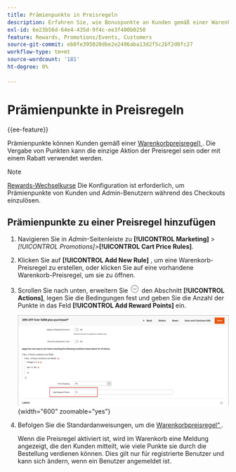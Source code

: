 ```yaml
---
title: Prämienpunkte in Preisregeln
description: Erfahren Sie, wie Bonuspunkte an Kunden gemäß einer Warenkorb-Preisregel vergeben werden können.
exl-id: 6e23b56d-64e4-435d-9f4c-ee3f400b0250
feature: Rewards, Promotions/Events, Customers
source-git-commit: eb0fe395020dbe2e2496aba13d2f5c2bf2d0fc27
workflow-type: tm+mt
source-wordcount: '181'
ht-degree: 0%

---
```


# Prämienpunkte in Preisregeln

{{ee-feature}}

Prämienpunkte können Kunden gemäß einer [Warenkorbpreisregel) ](price-rules-cart.md). Die Vergabe von Punkten kann die einzige Aktion der Preisregel sein oder mit einem Rabatt verwendet werden.

>[!NOTE]
>
>[Rewards-Wechselkurse](reward-exchange-rates.md) Die Konfiguration ist erforderlich, um Prämienpunkte von Kunden und Admin-Benutzern während des Checkouts einzulösen.

## Prämienpunkte zu einer Preisregel hinzufügen

1. Navigieren Sie in _Admin_-Seitenleiste zu **[!UICONTROL Marketing]** > _[!UICONTROL Promotions]_>**[!UICONTROL Cart Price Rules]**.

1. Klicken Sie auf **[!UICONTROL Add New Rule]** , um eine Warenkorb-Preisregel zu erstellen, oder klicken Sie auf eine vorhandene Warenkorb-Preisregel, um sie zu öffnen.

1. Scrollen Sie nach unten, erweitern Sie ![Erweiterungsauswahl](../assets/icon-display-expand.png) den Abschnitt **[!UICONTROL Actions]**, legen Sie die Bedingungen fest und geben Sie die Anzahl der Punkte in das Feld **[!UICONTROL Add Reward Points]** ein.

   ![Warenkorb-Preisregel - Prämienpunkte](./assets/reward-points-price-rule-actions.png){width="600" zoomable="yes"}

1. Befolgen Sie die Standardanweisungen, um die [Warenkorbpreisregel“ ](price-rules-cart-create.md).

   Wenn die Preisregel aktiviert ist, wird im Warenkorb eine Meldung angezeigt, die den Kunden mitteilt, wie viele Punkte sie durch die Bestellung verdienen können. Dies gilt nur für registrierte Benutzer und kann sich ändern, wenn ein Benutzer angemeldet ist.
